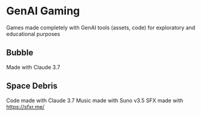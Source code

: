 # GenAI Gaming
 Games made completely with GenAI tools (assets, code) for exploratory and educational purposes

## Bubble
Made with Claude 3.7

## Space Debris
Code made with Claude 3.7
Music made with Suno v3.5
SFX made with https://sfxr.me/
